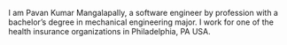 I am Pavan Kumar Mangalapally, a software engineer by profession with a bachelor’s degree in mechanical engineering major. I work for one of the health insurance organizations in Philadelphia, PA USA.
